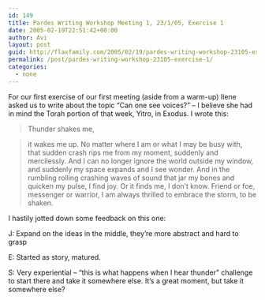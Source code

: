 ```yaml
---
id: 149
title: Pardes Writing Workshop Meeting 1, 23/1/05, Exercise 1
date: 2005-02-19T22:51:42+00:00
author: Avi
layout: post
guid: http://flaxfamily.com/2005/02/19/pardes-writing-workshop-23105-exercise-1/
permalink: /post/pardes-writing-workshop-23105-exercise-1/
categories:
  - none
---
```

For our first exercise of our first meeting (aside from a warm-up) Ilene asked us to write about the topic &#8220;Can one see voices?&#8221; &#8211; I believe she had in mind the Torah portion of that week, Yitro, in Exodus. I wrote this:

> Thunder shakes me,
  
> it wakes me up. No matter where I am or what I may be busy with, that sudden crash rips me from my moment, suddenly and mercilessly. And I can no longer ignore the world outside my window, and suddenly my space expands and I see wonder. And in the rumbling rolling crashing waves of sound that jar my bones and quicken my pulse, I find joy. Or it finds me, I don&#8217;t know. Friend or foe, messenger or warrior, I am always thrilled to embrace the storm, to be shaken. 

I hastily jotted down some feedback on this one:

J: Expand on the ideas in the middle, they&#8217;re more abstract and hard to grasp

E: Started as story, matured.

S: Very experiential &#8211; &#8220;this is what happens when I hear thunder&#8221; challenge to start there and take it somewhere else. It&#8217;s a great moment, but take it somewhere else?